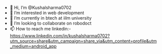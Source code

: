 - 👋 Hi, I’m @Kushalsharma0702
- 👀 I’m interested in web development
- 🌱 I’m currently in btech at iilm university
- 💞️ I’m looking to collaborate on robodoct
- 📫 How to reach me linkedin:- https://www.linkedin.com/in/kushalsharma0702?utm_source=share&utm_campaign=share_via&utm_content=profile&utm_medium=android_app

<!---
Kushalsharma0702/Kushalsharma0702 is a ✨ special ✨ repository because its `README.md` (this file) appears on your GitHub profile.
You can click the Preview link to take a look at your changes.
--->
